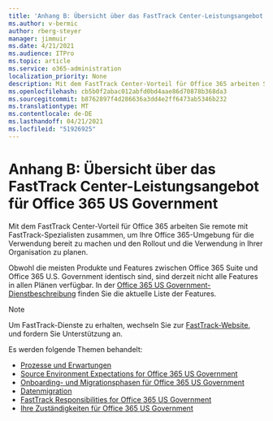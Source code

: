 ```yaml
---
title: 'Anhang B: Übersicht über das FastTrack Center-Leistungsangebot für Office 365 US Government'
ms.author: v-bermic
author: rberg-steyer
manager: jimmuir
ms.date: 4/21/2021
ms.audience: ITPro
ms.topic: article
ms.service: o365-administration
localization_priority: None
description: Mit dem FastTrack Center-Vorteil für Office 365 arbeiten Sie remote mit FastTrack-Spezialisten zusammen, um Ihre Office 365-Umgebung für die Verwendung bereit zu machen und den Rollout und die Verwendung in Ihrer Organisation zu planen.
ms.openlocfilehash: cb5b0f2abac012abfd0bd4aae86d70878b368da3
ms.sourcegitcommit: b8762897f4d286636a3dd4e2ff6473ab5346b232
ms.translationtype: MT
ms.contentlocale: de-DE
ms.lasthandoff: 04/21/2021
ms.locfileid: "51926925"
---
```

# <a name="appendix-b---fasttrack-center-benefit-overview-for-office-365-us-government"></a>Anhang B: Übersicht über das FastTrack Center-Leistungsangebot für Office 365 US Government

Mit dem FastTrack Center-Vorteil für Office 365 arbeiten Sie remote mit FastTrack-Spezialisten zusammen, um Ihre Office 365-Umgebung für die Verwendung bereit zu machen und den Rollout und die Verwendung in Ihrer Organisation zu planen. 
  
Obwohl die meisten Produkte und Features zwischen Office 365 Suite und Office 365 U.S. Government identisch sind, sind derzeit nicht alle Features in allen Plänen verfügbar. In der [Office 365 US Government-Dienstbeschreibung](https://aka.ms/aboutgovcloud) finden Sie die aktuelle Liste der Features.

> [!NOTE]
> Um FastTrack-Dienste zu erhalten, wechseln Sie zur [FastTrack-Website,](https://go.microsoft.com/fwlink/?linkid=780698) und fordern Sie Unterstützung an.  

Es werden folgende Themen behandelt:
- [Prozesse und Erwartungen](process-and-expectations.md) 
- [Source Environment Expectations for Office 365 US Government](US-Gov-appendix-source-environment-expectations.md)   
- [Onboarding- und Migrationsphasen für Office 365 US Government](US-Gov-appendix-onboarding-and-migration.md)
- [Datenmigration](data-migration.md)    
- [FastTrack Responsibilities for Office 365 US Government](US-Gov-appendix-fasttrack-responsibilities.md)   
- [Ihre Zuständigkeiten für Office 365 US Government](US-Gov-appendix-your-responsibilities.md)    

